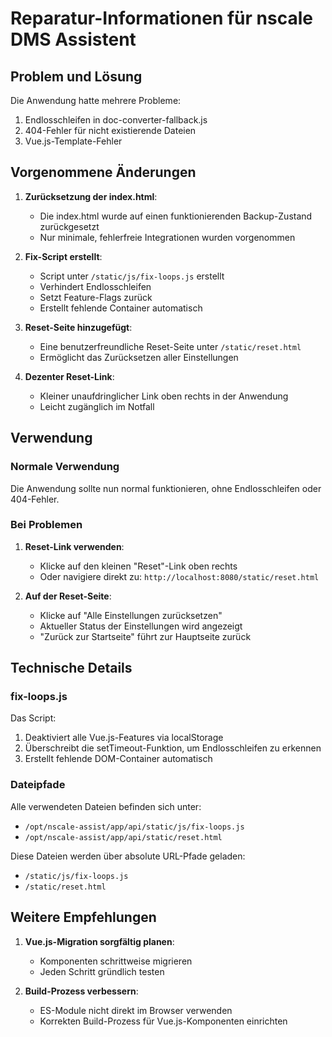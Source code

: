 # Reparatur-Informationen für nscale DMS Assistent

## Problem und Lösung

Die Anwendung hatte mehrere Probleme:
1. Endlosschleifen in doc-converter-fallback.js
2. 404-Fehler für nicht existierende Dateien
3. Vue.js-Template-Fehler

## Vorgenommene Änderungen

1. **Zurücksetzung der index.html**:
   - Die index.html wurde auf einen funktionierenden Backup-Zustand zurückgesetzt
   - Nur minimale, fehlerfreie Integrationen wurden vorgenommen

2. **Fix-Script erstellt**:
   - Script unter `/static/js/fix-loops.js` erstellt
   - Verhindert Endlosschleifen
   - Setzt Feature-Flags zurück
   - Erstellt fehlende Container automatisch

3. **Reset-Seite hinzugefügt**:
   - Eine benutzerfreundliche Reset-Seite unter `/static/reset.html`
   - Ermöglicht das Zurücksetzen aller Einstellungen

4. **Dezenter Reset-Link**:
   - Kleiner unaufdringlicher Link oben rechts in der Anwendung
   - Leicht zugänglich im Notfall

## Verwendung

### Normale Verwendung

Die Anwendung sollte nun normal funktionieren, ohne Endlosschleifen oder 404-Fehler.

### Bei Problemen

1. **Reset-Link verwenden**:
   - Klicke auf den kleinen "Reset"-Link oben rechts
   - Oder navigiere direkt zu: `http://localhost:8080/static/reset.html`

2. **Auf der Reset-Seite**:
   - Klicke auf "Alle Einstellungen zurücksetzen"
   - Aktueller Status der Einstellungen wird angezeigt
   - "Zurück zur Startseite" führt zur Hauptseite zurück

## Technische Details

### fix-loops.js

Das Script:
1. Deaktiviert alle Vue.js-Features via localStorage
2. Überschreibt die setTimeout-Funktion, um Endlosschleifen zu erkennen
3. Erstellt fehlende DOM-Container automatisch

### Dateipfade

Alle verwendeten Dateien befinden sich unter:
- `/opt/nscale-assist/app/api/static/js/fix-loops.js`
- `/opt/nscale-assist/app/api/static/reset.html`

Diese Dateien werden über absolute URL-Pfade geladen:
- `/static/js/fix-loops.js`
- `/static/reset.html`

## Weitere Empfehlungen

1. **Vue.js-Migration sorgfältig planen**:
   - Komponenten schrittweise migrieren
   - Jeden Schritt gründlich testen

2. **Build-Prozess verbessern**:
   - ES-Module nicht direkt im Browser verwenden
   - Korrekten Build-Prozess für Vue.js-Komponenten einrichten